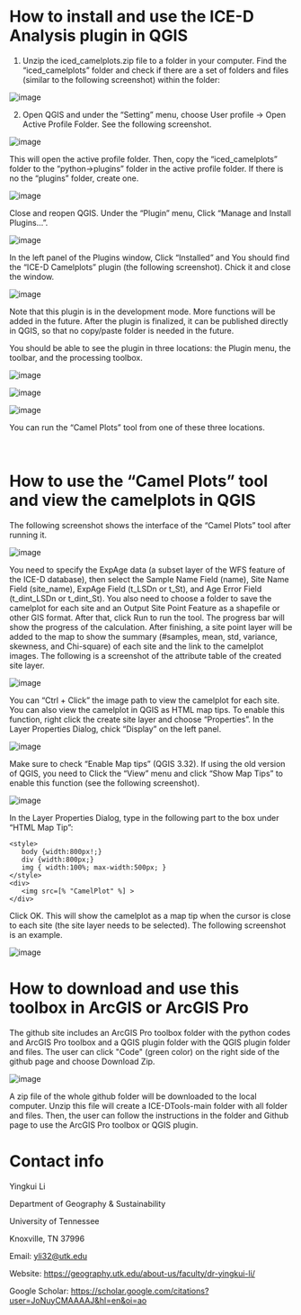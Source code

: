 # How to install and use the ICE-D Analysis plugin in QGIS
1. Unzip the iced_camelplots.zip file to a folder in your computer. Find the “iced_camelplots” folder and check if there are a set of folders and files (similar to the following screenshot) within the folder:

![image](https://github.com/yingkui2003/ICE-DTools/assets/24683137/cb4180ed-c5b3-4869-b656-c59ce1dd744b)

2. Open QGIS and under the “Setting” menu, choose User profile -> Open Active Profile Folder. See the following screenshot.

![image](https://github.com/yingkui2003/ICE-DTools/assets/24683137/f0f8f8b6-0e43-47eb-a983-06fd4f52cc7d)

 

This will open the active profile folder. Then, copy the “iced_camelplots” folder to the “python->plugins” folder in the active profile folder. If there is no the “plugins” folder, create one.

![image](https://github.com/yingkui2003/ICE-DTools/assets/24683137/8fca79ef-fa58-4e5f-8d72-9c57e3d95f12)
 

Close and reopen QGIS. Under the “Plugin” menu, Click “Manage and Install Plugins…”.

![image](https://github.com/yingkui2003/ICE-DTools/assets/24683137/852afcdf-43d8-4ed3-ae9b-f9c621ec9772)
 

In the left panel of the Plugins window, Click “Installed” and You should find the “ICE-D Camelplots” plugin (the following screenshot). Chick it and close the window.

![image](https://github.com/yingkui2003/ICE-DTools/assets/24683137/b0b3c3e9-59cb-4ca1-b17c-d475845ff5d6)


Note that this plugin is in the development mode. More functions will be added in the future. After the plugin is finalized, it can be published directly in QGIS, so that no copy/paste folder is needed in the future. 

You should be able to see the plugin in three locations: the Plugin menu, the toolbar, and the processing toolbox. 
 
![image](https://github.com/yingkui2003/ICE-DTools/assets/24683137/74a25244-8322-41df-b16a-a1927ffdb46c)
 
![image](https://github.com/yingkui2003/ICE-DTools/assets/24683137/1bf2593d-4b41-48ed-99b3-2c77ef900884)

![image](https://github.com/yingkui2003/ICE-DTools/assets/24683137/fd75c697-10bd-4ba0-9bc3-82b852f6beb6)
 

You can run the “Camel Plots” tool from one of these three locations.

 
# How to use the “Camel Plots” tool and view the camelplots in QGIS

The following screenshot shows the interface of the “Camel Plots” tool after running it.

![image](https://github.com/yingkui2003/ICE-DTools/assets/24683137/37dec74d-0da4-4616-b2f7-d184891d4bb5)


You need to specify the ExpAge data (a subset layer of the WFS feature of the ICE-D database), then select the Sample Name Field (name), Site Name Field (site_name), ExpAge Field (t_LSDn or t_St), and Age Error Field (t_dint_LSDn or t_dint_St). You also need to choose a folder to save the camelplot for each site and an Output Site Point Feature as a shapefile or other GIS format. After that, click Run to run the tool.
The progress bar will show the progress of the calculation. After finishing, a site point layer will be added to the map to show the summary (#samples, mean, std, variance, skewness, and Chi-square) of each site and the link to the camelplot images. The following is a screenshot of the attribute table of the created site layer.

![image](https://github.com/yingkui2003/ICE-DTools/assets/24683137/02254fba-93da-4998-8aaf-74ff76d9aa80)


You can “Ctrl + Click” the image path to view the camelplot for each site. You can also view the camelplot in QGIS as HTML map tips. To enable this function, right click the create site layer and choose “Properties”. In the Layer Properties Dialog, chick “Display” on the left panel. 

![image](https://github.com/yingkui2003/ICE-DTools/assets/24683137/81084c8f-6d3d-4ded-95a4-85117f141012)


Make sure to check “Enable Map tips” (QGIS 3.32). If using the old version of QGIS, you need to Click the “View” menu and click “Show Map Tips” to enable this function (see the following screenshot). 

![image](https://github.com/yingkui2003/ICE-DTools/assets/24683137/2689fe25-ddbb-4593-8485-685c0c9734bc)

In the Layer Properties Dialog, type in the following part to the box under “HTML Map Tip”:

```
<style>
   body {width:800px!;}
   div {width:800px;}
   img { width:100%; max-width:500px; }
</style>
<div>
   <img src=[% "CamelPlot" %] >
</div>

```

Click OK. This will show the camelplot as a map tip when the cursor is close to each site (the site layer needs to be selected). The following screenshot is an example.
 
![image](https://github.com/yingkui2003/ICE-DTools/assets/24683137/c00f5d96-dfb4-43db-afa2-90d269797a44)



# How to download and use this toolbox in ArcGIS or ArcGIS Pro
The github site includes an ArcGIS Pro toolbox folder with the python codes and ArcGIS Pro toolbox and a QGIS plugin folder with the QGIS plugin folder and files. The user can click "Code" (green color) on the right side of the github page and choose Download Zip.

![image](https://github.com/yingkui2003/ICE-DTools/assets/24683137/e11aee09-65b7-40d4-b119-69cba359c135)


A zip file of the whole github folder will be downloaded to the local computer. Unzip this file will create a ICE-DTools-main folder with all folder and files. Then, the user can follow the instructions in the folder and Github page to use the ArcGIS Pro toolbox or QGIS plugin.   

# Contact info
Yingkui Li

Department of Geography & Sustainability

University of Tennessee

Knoxville, TN 37996

Email: yli32@utk.edu

Website: https://geography.utk.edu/about-us/faculty/dr-yingkui-li/

Google Scholar: https://scholar.google.com/citations?user=JoNuyCMAAAAJ&hl=en&oi=ao
